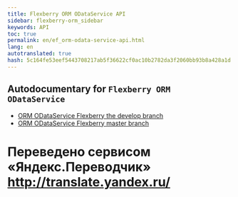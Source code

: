 ```yaml
--- 
title: Flexberry ORM ODataService API 
sidebar: flexberry-orm_sidebar 
keywords: API 
toc: true 
permalink: en/ef_orm-odata-service-api.html 
lang: en 
autotranslated: true 
hash: 5c164fe53eef5443708217ab5f36622cf0ac10b2782da3f2060bb93b8a428a1d 
--- 
```


## Autodocumentary for `Flexberry ORM ODataService` 

* [ORM ODataService Flexberry the develop branch](https://flexberry.github.io/NewPlatform.Flexberry.ORM.ODataService/autodoc/develop/) 
* [ORM ODataService Flexberry master branch](https://flexberry.github.io/NewPlatform.Flexberry.ORM.ODataService/autodoc/master/) 



 # Переведено сервисом «Яндекс.Переводчик» http://translate.yandex.ru/